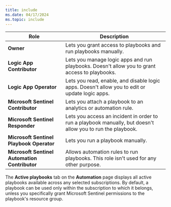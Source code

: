 ```yaml
---
title: include
ms.date: 04/17/2024
ms.topic: include
---
```


<!-- docutune:disable -->

|Role  |Description  |
|---------|---------|
| **Owner** | Lets you grant access to playbooks and run playbooks manually. |
| **Logic App Contributor**        |   Lets you manage logic apps and run playbooks. Doesn't allow you to grant access to playbooks. |
| **Logic App Operator**     |    Lets you read, enable, and disable logic apps. Doesn't allow you to edit or update logic apps.
|    **Microsoft Sentinel Contributor**     |  Lets you attach a playbook to an analytics or automation rule.      |
|   **Microsoft Sentinel Responder**      |    Lets you access an incident in order to run a playbook manually, but doesn't allow you to run the playbook.   |
|**Microsoft Sentinel Playbook Operator** | Lets you run a playbook manually.|
| **Microsoft Sentinel Automation Contributor**| Allows automation rules to run playbooks. This role isn't used for any other purpose.|

The **Active playbooks** tab on the **Automation** page displays all active playbooks available across any selected subscriptions. By default, a playbook can be used only within the subscription to which it belongs, unless you specifically grant Microsoft Sentinel permissions to the playbook's resource group.